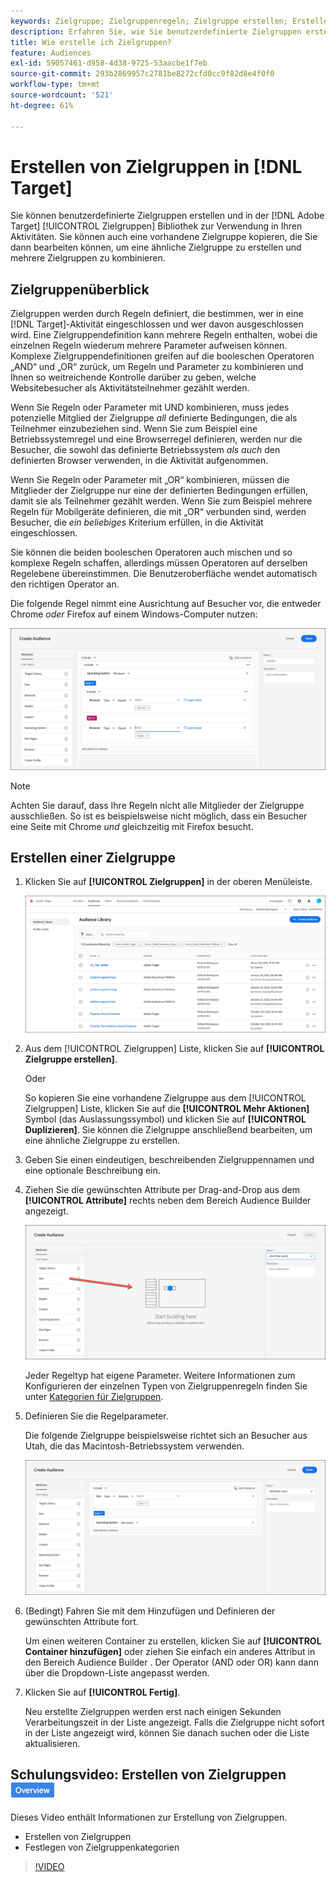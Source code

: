 ```yaml
---
keywords: Zielgruppe; Zielgruppenregeln; Zielgruppe erstellen; Erstellen von Zielgruppen
description: Erfahren Sie, wie Sie benutzerdefinierte Zielgruppen erstellen und in der [!DNL Adobe Target] [!UICONTROL Zielgruppen] Bibliothek zur Verwendung in Aktivitäten.
title: Wie erstelle ich Zielgruppen?
feature: Audiences
exl-id: 59057461-d958-4d38-9725-53aacbe1f7eb
source-git-commit: 293b2869957c2781be8272cfd0cc9f82d8e4f0f0
workflow-type: tm+mt
source-wordcount: '521'
ht-degree: 61%

---
```


# Erstellen von Zielgruppen in [!DNL Target]

Sie können benutzerdefinierte Zielgruppen erstellen und in der [!DNL Adobe Target] [!UICONTROL Zielgruppen] Bibliothek zur Verwendung in Ihren Aktivitäten. Sie können auch eine vorhandene Zielgruppe kopieren, die Sie dann bearbeiten können, um eine ähnliche Zielgruppe zu erstellen und mehrere Zielgruppen zu kombinieren.

## Zielgruppenüberblick

Zielgruppen werden durch Regeln definiert, die bestimmen, wer in eine [!DNL Target]-Aktivität eingeschlossen und wer davon ausgeschlossen wird. Eine Zielgruppendefinition kann mehrere Regeln enthalten, wobei die einzelnen Regeln wiederum mehrere Parameter aufweisen können. Komplexe Zielgruppendefinitionen greifen auf die booleschen Operatoren „AND“ und „OR“ zurück, um Regeln und Parameter zu kombinieren und Ihnen so weitreichende Kontrolle darüber zu geben, welche Websitebesucher als Aktivitätsteilnehmer gezählt werden.

Wenn Sie Regeln oder Parameter mit UND kombinieren, muss jedes potenzielle Mitglied der Zielgruppe *all* definierte Bedingungen, die als Teilnehmer einzubeziehen sind. Wenn Sie zum Beispiel eine Betriebssystemregel und eine Browserregel definieren, werden nur die Besucher, die sowohl das definierte Betriebssystem *als auch* den definierten Browser verwenden, in die Aktivität aufgenommen.

Wenn Sie Regeln oder Parameter mit „OR“ kombinieren, müssen die Mitglieder der Zielgruppe nur eine der definierten Bedingungen erfüllen, damit sie als Teilnehmer gezählt werden. Wenn Sie zum Beispiel mehrere Regeln für Mobilgeräte definieren, die mit „OR“ verbunden sind, werden Besucher, die *ein beliebiges* Kriterium erfüllen, in die Aktivität eingeschlossen.

Sie können die beiden booleschen Operatoren auch mischen und so komplexe Regeln schaffen, allerdings müssen Operatoren auf derselben Regelebene übereinstimmen. Die Benutzeroberfläche wendet automatisch den richtigen Operator an.

Die folgende Regel nimmt eine Ausrichtung auf Besucher vor, die entweder Chrome *oder* Firefox auf einem Windows-Computer nutzen:

![Zielgruppe erstellen](assets/audience_create.png)

>[!NOTE]
>
>Achten Sie darauf, dass Ihre Regeln nicht alle Mitglieder der Zielgruppe ausschließen. So ist es beispielsweise nicht möglich, dass ein Besucher eine Seite mit Chrome *und* gleichzeitig mit Firefox besucht.

## Erstellen einer Zielgruppe

1. Klicken Sie auf **[!UICONTROL Zielgruppen]** in der oberen Menüleiste.

   ![audiences_list-Bild](assets/audiences_list.png)

1. Aus dem [!UICONTROL Zielgruppen] Liste, klicken Sie auf **[!UICONTROL Zielgruppe erstellen]**.

   Oder

   So kopieren Sie eine vorhandene Zielgruppe aus dem [!UICONTROL Zielgruppen] Liste, klicken Sie auf die **[!UICONTROL Mehr Aktionen]** Symbol (das Auslassungssymbol) und klicken Sie auf **[!UICONTROL Duplizieren]**. Sie können die Zielgruppe anschließend bearbeiten, um eine ähnliche Zielgruppe zu erstellen.

1. Geben Sie einen eindeutigen, beschreibenden Zielgruppennamen und eine optionale Beschreibung ein.
1. Ziehen Sie die gewünschten Attribute per Drag-and-Drop aus dem **[!UICONTROL Attribute]** rechts neben dem Bereich Audience Builder angezeigt.

   ![Attribute per Drag &amp; Drop verschieben](assets/drag-attribute.png)

   Jeder Regeltyp hat eigene Parameter. Weitere Informationen zum Konfigurieren der einzelnen Typen von Zielgruppenregeln finden Sie unter [Kategorien für Zielgruppen](/help/main/c-target/c-audiences/c-target-rules/target-rules.md#concept_E3A77E42F1644503A829B5107B20880D).

1. Definieren Sie die Regelparameter.

   Die folgende Zielgruppe beispielsweise richtet sich an Besucher aus Utah, die das Macintosh-Betriebssystem verwenden.

   ![Utah/Macintosh-Zielgruppe](assets/adience-builder.png)

1. (Bedingt) Fahren Sie mit dem Hinzufügen und Definieren der gewünschten Attribute fort.

   Um einen weiteren Container zu erstellen, klicken Sie auf **[!UICONTROL Container hinzufügen]** oder ziehen Sie einfach ein anderes Attribut in den Bereich Audience Builder . Der Operator (AND oder OR) kann dann über die Dropdown-Liste angepasst werden.

1. Klicken Sie auf **[!UICONTROL Fertig]**.

   Neu erstellte Zielgruppen werden erst nach einigen Sekunden Verarbeitungszeit in der Liste angezeigt. Falls die Zielgruppe nicht sofort in der Liste angezeigt wird, können Sie danach suchen oder die Liste aktualisieren.

## Schulungsvideo: Erstellen von Zielgruppen ![Übersichts-Badge](/help/main/assets/overview.png)

Dieses Video enthält Informationen zur Erstellung von Zielgruppen.

* Erstellen von Zielgruppen
* Festlegen von Zielgruppenkategorien

>[!VIDEO](https://video.tv.adobe.com/v/17392)
